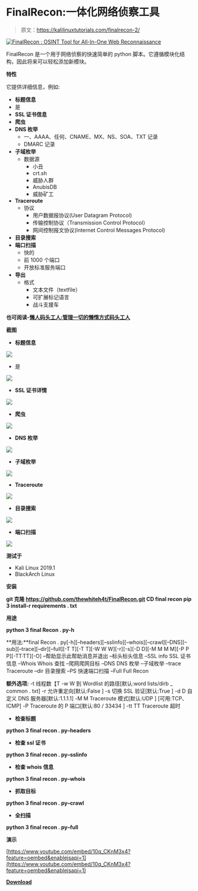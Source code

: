 # FinalRecon:一体化网络侦察工具

> 原文：<https://kalilinuxtutorials.com/finalrecon-2/>

[![FinalRecon : OSINT Tool for All-In-One Web Reconnaissance](img//2a0ff490671ac36a1b5324cfacba68f8.png "FinalRecon : OSINT Tool for All-In-One Web Reconnaissance")](https://1.bp.blogspot.com/-s-kJa-F1tRc/XnzlQnkgB-I/AAAAAAAAFp0/kglVTXo5gyUAOnrs2F3737nuA5NlDib6QCLcBGAsYHQ/s1600/FinalRecon%25281%2529.png)

FinalRecon 是一个用于网络侦察的快速简单的 python 脚本。它遵循模块化结构，因此将来可以轻松添加新模块。

**特性**

它提供详细信息，例如:

*   **标题信息**
*   是
*   **SSL 证书信息**
*   **爬虫**
*   **DNS 枚举**
    *   一、AAAA、任何、CNAME、MX、NS、SOA、TXT 记录
    *   DMARC 记录
*   **子域枚举**
    *   数据源
        *   小丑
        *   crt.sh
        *   威胁人群
        *   AnubisDB
        *   威胁矿工
*   **Traceroute**
    *   协议
        *   用户数据报协议(User Datagram Protocol)
        *   传输控制协议（Transmission Control Protocol）
        *   网间控制报文协议(Internet Control Messages Protocol)
*   **目录搜索**
*   **端口扫描**
    *   快的
    *   前 1000 个端口
    *   开放标准服务端口
*   **导出**
    *   格式
        *   文本文件（textfile）
        *   可扩展标记语言
        *   战斗支援车

**也可阅读-[懒人码头工人:管理一切的懒惰方式码头工人](https://kalilinuxtutorials.com/lazydocker/)**

**截图**

*   **标题信息**

![](img//863d490e823b185bf62d1a7a43ead042.png)

*   是

![](img//9af593ed53ff1ffcfb1497d46251169a.png)

*   **SSL 证书详情**

![](img//814c623235baa546e388d708c24bb1aa.png)

*   **爬虫**

![](img//38882503ed28adceca270124cbbd68e9.png)

*   **DNS 枚举**

![](img//9257b0895652f3e676a938ec953338a1.png)

*   **子域枚举**

![](img//aeddefd24a49169c305ea2eac7674111.png)

*   **Traceroute**

![](img//c46c8f0512540221ce3766747bb351ad.png)

*   **目录搜索**

![](img//48fa0fc7db35a8bc5f0b5f0ebb518937.png)

*   **端口扫描**

![](img//fdb77cfad46bba3f2852c2c0621efb48.png)

**测试于**

*   Kali Linux 2019.1
*   BlackArch Linux

**安装**

**git 克隆 https://github.com/thewhiteh4t/FinalRecon.git
CD final recon
pip 3 install-r requirements . txt**

**用途**

**python 3 final Recon . py-h**

**用法:**final Recon . py[-h][–headers][–sslinfo][–whois][–crawl][–DNS][–sub][–trace][–dir][–full][-T T][-T T][-W W W][-r][-s][-D D][-M M M M][-P P P][-TT·TT][-O] –帮助显示此帮助消息并退出
–标头标头信息
–SSL info SSL 证书信息
–Whois Whois 查找
–爬网爬网目标
–DNS DNS 枚举
–子域枚举
–trace Traceroute
–dir 目录搜索
–PS 快速端口扫描
–Full Full Recon

**额外选项:**
-t 线程数【T
-w W 到 Wordlist 的路径[默认:word lists/dirb _ common . txt]
-r 允许重定向[默认:False ]
-s 切换 SSL 验证[默认:True ]
-d D 自定义 DNS 服务器[默认:1.1.1.1]
-M M Traceroute 模式[默认:UDP ] [可用:TCP、ICMP]
-P Traceroute 的 P 端口[默认:80 / 33434 ]
-tt TT Traceroute 超时

*   **检查标题**

**python 3 final recon . py–headers**

*   **检查 ssl 证书**

**python 3 final recon . py–sslinfo**

*   **检查 whois 信息**

**python 3 final recon . py–whois**

*   **抓取目标**

**python 3 final recon . py–crawl**

*   **全扫描**

**python 3 final recon . py–full**

**演示**

[https://www.youtube.com/embed/10q_CKnM3x4?feature=oembed&enablejsapi=1](https://www.youtube.com/embed/10q_CKnM3x4?feature=oembed&enablejsapi=1)

[**Download**](https://github.com/thewhiteh4t/finalrecon)